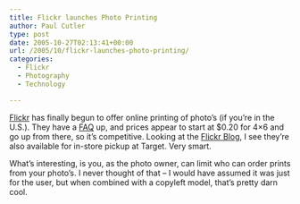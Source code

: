 ```yaml
---
title: Flickr launches Photo Printing
author: Paul Cutler
type: post
date: 2005-10-27T02:13:41+00:00
url: /2005/10/flickr-launches-photo-printing/
categories:
  - Flickr
  - Photography
  - Technology

---
```

[Flickr][1] has finally begun to offer online printing of photo&#8217;s (if you&#8217;re in the U.S.). They have a [FAQ][2] up, and prices appear to start at $0.20 for 4&#215;6 and go up from there, so it&#8217;s competitive. Looking at the [Flickr Blog][3], I see they&#8217;re also available for in-store pickup at Target. Very smart.

What&#8217;s interesting, is you, as the photo owner, can limit who can order prints from your photo&#8217;s. I never thought of that &#8211; I would have assumed it was just for the user, but when combined with a copyleft model, that&#8217;s pretty darn cool.

 [1]: http://www.flickr.com
 [2]: http://www.flickr.com/help/printing/
 [3]: http://blog.flickr.com/flickrblog/2005/10/your_photos_on_.html